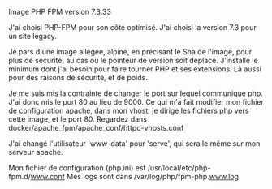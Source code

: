 Image PHP FPM version 7.3.33

J'ai choisi PHP-FPM pour son côté optimisé. 
J'ai choisi la version 7.3 pour un site legacy.

Je pars d'une image allégée, alpine, en précisant le Sha de l'image, pour plus de sécurité, au cas ou le pointeur de version soit déplacé.
J'installe le minimum dont j'ai besoin pour faire tourner PHP et ses extensions. Là aussi pour des raisons de sécurité, et de poids.

Je me suis mis la contrainte de changer le port sur lequel communique php.
J'ai donc mis le port 80 au lieu de 9000.
Ce qui m'a fait modifier mon fichier de configuration apache, dans mon vhost, je dirige les fichiers php vers cette image, et le port 80.
Regardez dans docker/apache_fpm/apache_conf/httpd-vhosts.conf

J'ai changé l'utilisateur 'www-data' pour 'serve', qui sera le même sur mon serveur apache.

Mon fichier de configuration (php.ini) est /usr/local/etc/php-fpm.d/www.conf
Mes logs sont dans /var/log/php/fpm-php.www.log

